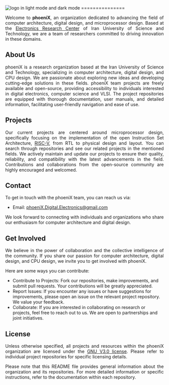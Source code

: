 <!-- ![image](https://github.com/phoeniX-Digital-Design/phoeniX/blob/%F0%9F%94%A7-execution-flow/Documents/Images/phoenix_logotype_bb_transparent.png#gh-dark-mode-only)
![image](https://github.com/phoeniX-Digital-Design/phoeniX/blob/%F0%9F%94%A7-execution-flow/Documents/Images/phoenix_logotype_transparent.png#gh-light-mode-only) -->

<picture>
    <source media="(prefers-color-scheme: dark)" srcset="https://github.com/phoeniX-Digital-Design/phoeniX/blob/%F0%9F%94%A7-execution-flow/Documents/Images/phoenix_logotype_bb_transparent.png">
    <img alt="logo in light mode and dark mode" src="https://github.com/phoeniX-Digital-Design/phoeniX/blob/%F0%9F%94%A7-execution-flow/Documents/Images/phoenix_logotype_transparent.png">
</picture>
===============
<div align="justify">
  
Welcome to **phoeniX**, an organization dedicated to advancing the field of computer architecture, digital design, and microprocessor design. 
Based at the [Electronics Research Center](http://erc.iust.ac.ir/) of Iran University of Science and Technology, we are a team of researchers committed to driving innovation in these domains.
</div>

## About Us
<div align="justify">
  
phoeniX is a research organization based at the Iran University of Science and Technology, specializing in computer architecture, digital design, and CPU design. 
We are passionate about exploring new ideas and developing cutting-edge solutions in these fields. phoeniX team projects are freely available and open-source, providing accessibility to individuals interested in digital electronics, computer science and VLSI. The project repositories are equipped with thorough documentation, user manuals, and detailed information, facilitating user-friendly navigation and ease of use.
</div>

## Projects
<div align="justify">

Our current projects are centered around microprocessor design, specifically focusing on the implementation of the open Instruction Set Architecture, [RISC-V](https://riscv.org/), from RTL to physical design and layout.
You can search through repositories and see our related projects in the mentioned fields.
We actively maintain and update our projects to ensure their quality, reliability, and compatibility with the latest advancements in the field. 
Contributions and collaborations from the open-source community are highly encouraged and welcomed.
</div>

## Contact
<div align="justify">

  To get in touch with the phoeniX team, you can reach us via:
- Email: phoeniX.Digital.Electronics@gmail.com

We look forward to connecting with individuals and organizations who share our enthusiasm for computer architecture and digital design.
</div>

## Get Involved
<div align="justify">

We believe in the power of collaboration and the collective intelligence of the community. 
If you share our passion for computer architecture, digital design, and CPU design, we invite you to get involved with phoeniX. 
</div>

Here are some ways you can contribute:
- Contribute to Projects: Fork our repositories, make improvements, and submit pull requests. Your contributions will be greatly appreciated.
- Report Issues: If you encounter any issues or have suggestions for improvements, please open an issue on the relevant project repository. We value your feedback.
- Collaborate: If you are interested in collaborating on research or projects, feel free to reach out to us. We are open to partnerships and joint initiatives.

## License
<div align="justify">

Unless otherwise specified, all projects and resources within the phoeniX organization are licensed under the [GNU V3.0 license](https://en.wikipedia.org/wiki/GNU_General_Public_License). Please refer to individual project repositories for specific licensing details.

Please note that this README file provides general information about the organization and its repositories. For more detailed information or specific instructions, refer to the documentation within each repository.
</div>

